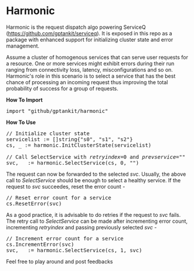 # Harmonic

Harmonic is the request dispatch algo powering ServiceQ (https://github.com/gptankit/serviceq). It is exposed in this repo as a package with enhanced support for initializing cluster state and error management.

Assume a cluster of homogenous services that can serve user requests for a resource. One or more services might exhibit errors during their run ranging from connectivity loss, latency, misconfigurations and so on. Harmonic's role in this scenario is to select a service that has the best chance of processing an incoming request thus improving the total probability of success for a group of requests.

<b>How To Import</b>

<pre>
import "github/gptankit/harmonic"
</pre>

<b>How To Use</b>

<pre>
// Initialize cluster state
servicelist := []string{"s0", "s1", "s2"}
cs, _ := harmonic.InitClusterState(servicelist)

// Call SelectService with <i>retryindex</i>=0 and <i>prevservice</i>=""
svc, _ := harmonic.SelectService(cs, 0, "")
</pre>

The request can now be forwarded to the selected <i>svc</i>. Usually, the above call to <i>SelectService</i> should be enough to select a healthy service. If the request to <i>svc</i> succeedes, reset the error count -

<pre>
// Reset error count for a service
cs.ResetError(svc)
</pre>

As a good practice, it is advisable to do retries if the request to <i>svc</i> fails. The retry call to <i>SelectService</i> can be made after incrementing error count, incrementing <i>retryindex</i> and passing previously selected <i>svc</i> - 

<pre>
// Increment error count for a service
cs.IncrementError(svc)
svc, _ := harmonic.SelectService(cs, 1, svc)
</pre>

Feel free to play around and post feedbacks
